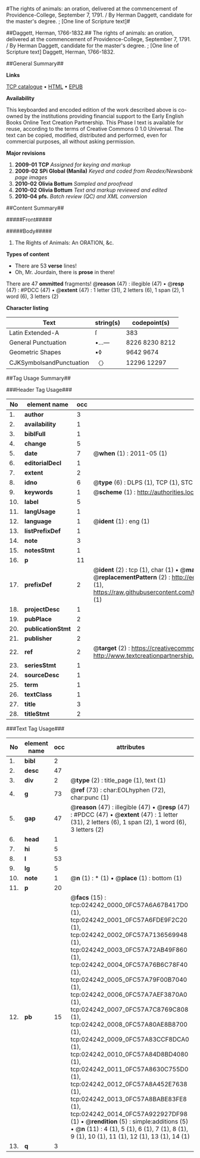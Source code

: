 #The rights of animals: an oration, delivered at the commencement of Providence-College, September 7, 1791. / By Herman Daggett, candidate for the master's degree. ; [One line of Scripture text]#

##Daggett, Herman, 1766-1832.##
The rights of animals: an oration, delivered at the commencement of Providence-College, September 7, 1791. / By Herman Daggett, candidate for the master's degree. ; [One line of Scripture text]
Daggett, Herman, 1766-1832.

##General Summary##

**Links**

[TCP catalogue](http://www.ota.ox.ac.uk/tcp/)  • 
[HTML](http://tei.it.ox.ac.uk/tcp/Texts-HTML/free/N18/N18673.html)  • 
[EPUB](http://tei.it.ox.ac.uk/tcp/Texts-EPUB/free/N18/N18673.epub)

**Availability**

This keyboarded and encoded edition of the
	       work described above is co-owned by the institutions
	       providing financial support to the Early English Books
	       Online Text Creation Partnership. This Phase I text is
	       available for reuse, according to the terms of Creative
	       Commons 0 1.0 Universal. The text can be copied,
	       modified, distributed and performed, even for
	       commercial purposes, all without asking permission.

**Major revisions**

1. __2009-01__ __TCP__ *Assigned for keying and markup*
1. __2009-02__ __SPi Global (Manila)__ *Keyed and coded from Readex/Newsbank page images*
1. __2010-02__ __Olivia Bottum__ *Sampled and proofread*
1. __2010-02__ __Olivia Bottum__ *Text and markup reviewed and edited*
1. __2010-04__ __pfs.__ *Batch review (QC) and XML conversion*

##Content Summary##

#####Front#####

#####Body#####

1. The Rights of Animals: An ORATION, &c.

**Types of content**

  * There are 53 **verse** lines!
  * Oh, Mr. Jourdain, there is **prose** in there!

There are 47 **ommitted** fragments! 
 @__reason__ (47) : illegible (47)  •  @__resp__ (47) : #PDCC (47)  •  @__extent__ (47) : 1 letter (31), 2 letters (6), 1 span (2), 1 word (6), 3 letters (2)

**Character listing**


|Text|string(s)|codepoint(s)|
|---|---|---|
|Latin Extended-A|ſ|383|
|General Punctuation|•…—|8226 8230 8212|
|Geometric Shapes|▪◊|9642 9674|
|CJKSymbolsandPunctuation|〈〉|12296 12297|

##Tag Usage Summary##

###Header Tag Usage###

|No|element name|occ|attributes|
|---|---|---|---|
|1.|__author__|3||
|2.|__availability__|1||
|3.|__biblFull__|1||
|4.|__change__|5||
|5.|__date__|7| @__when__ (1) : 2011-05 (1)|
|6.|__editorialDecl__|1||
|7.|__extent__|2||
|8.|__idno__|6| @__type__ (6) : DLPS (1), TCP (1), STC (1), NOTIS (1), IMAGE-SET (1), EVANS-CITATION (1)|
|9.|__keywords__|1| @__scheme__ (1) : http://authorities.loc.gov/ (1)|
|10.|__label__|5||
|11.|__langUsage__|1||
|12.|__language__|1| @__ident__ (1) : eng (1)|
|13.|__listPrefixDef__|1||
|14.|__note__|3||
|15.|__notesStmt__|1||
|16.|__p__|11||
|17.|__prefixDef__|2| @__ident__ (2) : tcp (1), char (1)  •  @__matchPattern__ (2) : ([0-9\-]+):([0-9IVX]+) (1), (.+) (1)  •  @__replacementPattern__ (2) : http://eebo.chadwyck.com/downloadtiff?vid=$1&page=$2 (1), https://raw.githubusercontent.com/textcreationpartnership/Texts/master/tcpchars.xml#$1 (1)|
|18.|__projectDesc__|1||
|19.|__pubPlace__|2||
|20.|__publicationStmt__|2||
|21.|__publisher__|2||
|22.|__ref__|2| @__target__ (2) : https://creativecommons.org/publicdomain/zero/1.0/ (1), http://www.textcreationpartnership.org/docs/. (1)|
|23.|__seriesStmt__|1||
|24.|__sourceDesc__|1||
|25.|__term__|1||
|26.|__textClass__|1||
|27.|__title__|3||
|28.|__titleStmt__|2||


###Text Tag Usage###

|No|element name|occ|attributes|
|---|---|---|---|
|1.|__bibl__|2||
|2.|__desc__|47||
|3.|__div__|2| @__type__ (2) : title_page (1), text (1)|
|4.|__g__|73| @__ref__ (73) : char:EOLhyphen (72), char:punc (1)|
|5.|__gap__|47| @__reason__ (47) : illegible (47)  •  @__resp__ (47) : #PDCC (47)  •  @__extent__ (47) : 1 letter (31), 2 letters (6), 1 span (2), 1 word (6), 3 letters (2)|
|6.|__head__|1||
|7.|__hi__|5||
|8.|__l__|53||
|9.|__lg__|5||
|10.|__note__|1| @__n__ (1) : * (1)  •  @__place__ (1) : bottom (1)|
|11.|__p__|20||
|12.|__pb__|15| @__facs__ (15) : tcp:024242_0000_0FC57A6A67B417D0 (1), tcp:024242_0001_0FC57A6FDE9F2C20 (1), tcp:024242_0002_0FC57A7136569948 (1), tcp:024242_0003_0FC57A72AB49F860 (1), tcp:024242_0004_0FC57A76B6C78F40 (1), tcp:024242_0005_0FC57A79F00B7040 (1), tcp:024242_0006_0FC57A7AEF3870A0 (1), tcp:024242_0007_0FC57A7C8769C808 (1), tcp:024242_0008_0FC57A80AE8B8700 (1), tcp:024242_0009_0FC57A83CCF8DCA0 (1), tcp:024242_0010_0FC57A84D8BD4080 (1), tcp:024242_0011_0FC57A8630C755D0 (1), tcp:024242_0012_0FC57A8A452E7638 (1), tcp:024242_0013_0FC57A8BABE83FE8 (1), tcp:024242_0014_0FC57A922927DF98 (1)  •  @__rendition__ (5) : simple:additions (5)  •  @__n__ (11) : 4 (1), 5 (1), 6 (1), 7 (1), 8 (1), 9 (1), 10 (1), 11 (1), 12 (1), 13 (1), 14 (1)|
|13.|__q__|3||
